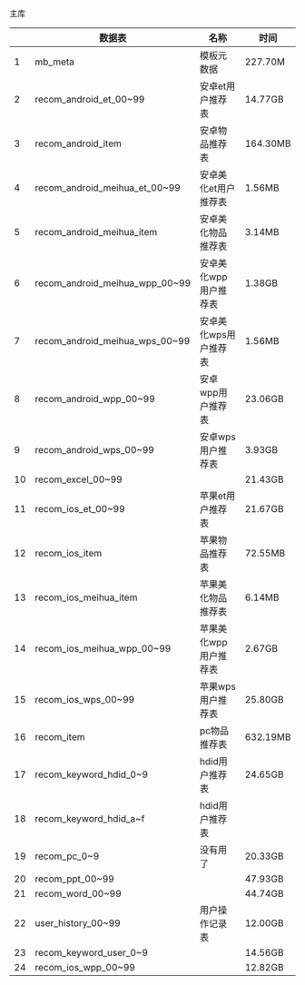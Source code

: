 主库

|      | 数据表                         | 名称                  | 时间     |
| ---- | ------------------------------ | --------------------- | -------- |
| 1    | mb_meta                        | 模板元数据            | 227.70M  |
| 2    | recom_android_et_00~99         | 安卓et用户推荐表      | 14.77GB  |
| 3    | recom_android_item             | 安卓物品推荐表        | 164.30MB |
| 4    | recom_android_meihua_et_00~99  | 安卓美化et用户推荐表  | 1.56MB   |
| 5    | recom_android_meihua_item      | 安卓美化物品推荐表    | 3.14MB   |
| 6    | recom_android_meihua_wpp_00~99 | 安卓美化wpp用户推荐表 | 1.38GB   |
| 7    | recom_android_meihua_wps_00~99 | 安卓美化wps用户推荐表 | 1.56MB   |
| 8    | recom_android_wpp_00~99        | 安卓wpp用户推荐表     | 23.06GB  |
| 9    | recom_android_wps_00~99        | 安卓wps用户推荐表     | 3.93GB   |
| 10   | recom_excel_00~99              |                       | 21.43GB  |
| 11   | recom_ios_et_00~99             | 苹果et用户推荐表      | 21.67GB  |
| 12   | recom_ios_item                 | 苹果物品推荐表        | 72.55MB  |
| 13   | recom_ios_meihua_item          | 苹果美化物品推荐表    | 6.14MB   |
| 14   | recom_ios_meihua_wpp_00~99     | 苹果美化wpp用户推荐表 | 2.67GB   |
| 15   | recom_ios_wps_00~99            | 苹果wps用户推荐表     | 25.80GB  |
| 16   | recom_item                     | pc物品推荐表          | 632.19MB |
| 17   | recom_keyword_hdid_0~9         | hdid用户推荐表        | 24.65GB  |
| 18   | recom_keyword_hdid_a~f         | hdid用户推荐表        |          |
| 19   | recom_pc_0~9                   | 没有用了              | 20.33GB  |
| 20   | recom_ppt_00~99                |                       | 47.93GB  |
| 21   | recom_word_00~99               |                       | 44.74GB  |
| 22   | user_history_00~99             | 用户操作记录表        | 12.00GB  |
| 23   | recom_keyword_user_0~9         |                       | 14.56GB  |
| 24   | recom_ios_wpp_00~99            |                       | 12.82GB  |


